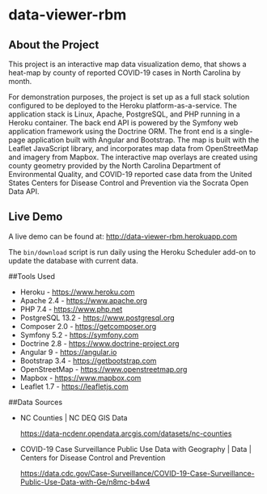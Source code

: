 # data-viewer-rbm

## About the Project
This project is an interactive map data visualization demo, that shows a heat-map by county of reported COVID-19 cases in
North Carolina by month.

For demonstration purposes, the project is set up as a full stack solution configured to be deployed to the Heroku
platform-as-a-service. The application stack is Linux, Apache, PostgreSQL, and PHP running in a Heroku container.
The back end API is powered by the Symfony web application framework using the Doctrine ORM.
The front end is a single-page application built with Angular and Bootstrap. The map is built with the Leaflet
JavaScript library, and incorporates map data from
OpenStreetMap and imagery from Mapbox. The interactive map overlays are created using county geometry provided by the
North Carolina Department of Environmental Quality, and COVID-19 reported case data from the United States Centers for
Disease Control and Prevention via the Socrata Open Data API.

## Live Demo
A live demo can be found at: http://data-viewer-rbm.herokuapp.com

The `bin/download` script is run daily using the Heroku Scheduler add-on to update the database with current data.

##Tools Used
- Heroku - https://www.heroku.com
- Apache 2.4 - https://www.apache.org
- PHP 7.4 - https://www.php.net
- PostgreSQL 13.2 - https://www.postgresql.org
- Composer 2.0 - https://getcomposer.org
- Symfony 5.2 - https://symfony.com 
- Doctrine 2.8 - https://www.doctrine-project.org
- Angular 9 - https://angular.io
- Bootstrap 3.4 - https://getbootstrap.com
- OpenStreetMap - https://www.openstreetmap.org
- Mapbox - https://www.mapbox.com
- Leaflet 1.7 - https://leafletjs.com

##Data Sources
- NC Counties | NC DEQ GIS Data 

    https://data-ncdenr.opendata.arcgis.com/datasets/nc-counties
    
- COVID-19 Case Surveillance Public Use Data with Geography | Data | Centers for Disease Control and Prevention

    https://data.cdc.gov/Case-Surveillance/COVID-19-Case-Surveillance-Public-Use-Data-with-Ge/n8mc-b4w4